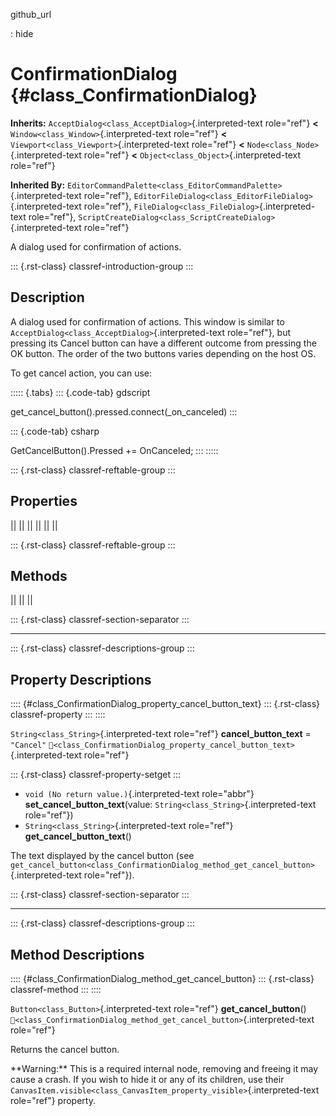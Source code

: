 github_url

:   hide

# ConfirmationDialog {#class_ConfirmationDialog}

**Inherits:** `AcceptDialog<class_AcceptDialog>`{.interpreted-text
role="ref"} **\<** `Window<class_Window>`{.interpreted-text role="ref"}
**\<** `Viewport<class_Viewport>`{.interpreted-text role="ref"} **\<**
`Node<class_Node>`{.interpreted-text role="ref"} **\<**
`Object<class_Object>`{.interpreted-text role="ref"}

**Inherited By:**
`EditorCommandPalette<class_EditorCommandPalette>`{.interpreted-text
role="ref"},
`EditorFileDialog<class_EditorFileDialog>`{.interpreted-text
role="ref"}, `FileDialog<class_FileDialog>`{.interpreted-text
role="ref"},
`ScriptCreateDialog<class_ScriptCreateDialog>`{.interpreted-text
role="ref"}

A dialog used for confirmation of actions.

::: {.rst-class}
classref-introduction-group
:::

## Description

A dialog used for confirmation of actions. This window is similar to
`AcceptDialog<class_AcceptDialog>`{.interpreted-text role="ref"}, but
pressing its Cancel button can have a different outcome from pressing
the OK button. The order of the two buttons varies depending on the host
OS.

To get cancel action, you can use:

::::: {.tabs}
::: {.code-tab}
gdscript

get_cancel_button().pressed.connect(\_on_canceled)
:::

::: {.code-tab}
csharp

GetCancelButton().Pressed += OnCanceled;
:::
:::::

::: {.rst-class}
classref-reftable-group
:::

## Properties

||
||
||
||
||
||

::: {.rst-class}
classref-reftable-group
:::

## Methods

||
||
||

::: {.rst-class}
classref-section-separator
:::

------------------------------------------------------------------------

::: {.rst-class}
classref-descriptions-group
:::

## Property Descriptions

:::: {#class_ConfirmationDialog_property_cancel_button_text}
::: {.rst-class}
classref-property
:::
::::

`String<class_String>`{.interpreted-text role="ref"}
**cancel_button_text** = `"Cancel"`
`🔗<class_ConfirmationDialog_property_cancel_button_text>`{.interpreted-text
role="ref"}

::: {.rst-class}
classref-property-setget
:::

- `void (No return value.)`{.interpreted-text role="abbr"}
  **set_cancel_button_text**(value:
  `String<class_String>`{.interpreted-text role="ref"})
- `String<class_String>`{.interpreted-text role="ref"}
  **get_cancel_button_text**()

The text displayed by the cancel button (see
`get_cancel_button<class_ConfirmationDialog_method_get_cancel_button>`{.interpreted-text
role="ref"}).

::: {.rst-class}
classref-section-separator
:::

------------------------------------------------------------------------

::: {.rst-class}
classref-descriptions-group
:::

## Method Descriptions

:::: {#class_ConfirmationDialog_method_get_cancel_button}
::: {.rst-class}
classref-method
:::
::::

`Button<class_Button>`{.interpreted-text role="ref"}
**get_cancel_button**()
`🔗<class_ConfirmationDialog_method_get_cancel_button>`{.interpreted-text
role="ref"}

Returns the cancel button.

\*\*Warning:\*\* This is a required internal node, removing and freeing
it may cause a crash. If you wish to hide it or any of its children, use
their
`CanvasItem.visible<class_CanvasItem_property_visible>`{.interpreted-text
role="ref"} property.
